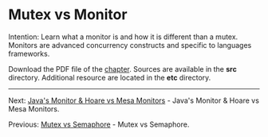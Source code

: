 # Mutex vs Monitor

Intention: Learn what a monitor is and how it is different than a mutex. Monitors are advanced concurrency constructs and 
specific to languages frameworks.

Download the PDF file of the [chapter](chapter_11.pdf). Sources are available in the <b>src</b> directory. 
Additional resource are located in the <b>etc</b> directory.

<hr>

Next: [Java's Monitor & Hoare vs Mesa Monitors](chapter_12.md "Java's Monitor & Hoare vs Mesa Monitors") - 
Java's Monitor & Hoare vs Mesa Monitors.

Previous: [Mutex vs Semaphore](chapter_10.md "Mutex vs Semaphore") - Mutex vs Semaphore.